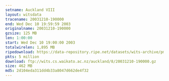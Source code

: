 ```yaml
---
setname: Auckland VIII
layout: witsdata
tracename: 20031210-190000
end: Wed Dec 10 19:59:59 2003
originalname: 20031210-190000
gzsize: 125 MB
len: 1:00:00
start: Wed Dec 10 19:00:00 2003
totalwirelen: 1,895 MB
ripedownload: https://data-repository.ripe.net/datasets/wits-archive/pma/long/auck/8//20031210-190000.gz
pkts: 5 million
download: ftp://wits.cs.waikato.ac.nz/auckland/8/20031210-190000.gz
size: 462 MB
md5: 2d104eda311dd4b33a8047d662de4f32
---
```

